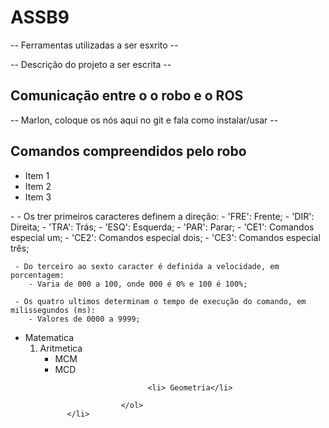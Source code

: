 # ASSB9

-- Ferramentas utilizadas a ser esxrito --

-- Descrição do projeto a ser escrita --


## Comunicação entre o o robo e o ROS

-- Marlon, coloque os nós aqui no git e fala como instalar/usar --

## Comandos compreendidos pelo robo


<ul>
    <li>Item 1</li>
    <li>Item 2</li>
    <li>Item 3</li>
</ul>
  -
     - Os trer primeiros caracteres definem a direção:
        - 'FRE': Frente;
        - 'DIR': Direita;
        - 'TRA': Trás;
        - 'ESQ': Esquerda;
        - 'PAR': Parar;
        - 'CE1': Comandos especial um;
        - 'CE2': Comandos especial dois;
        - 'CE3': Comandos especial três;
        
     - Do terceiro ao sexto caracter é definida a velocidade, em porcentagem:
        - Varia de 000 a 100, onde 000 é 0% e 100 é 100%;
        
     - Os quatro ultimos determinam o tempo de execução do comando, em milissegundos (ms):
        - Valores de 0000 a 9999;
 
<ul>
         <li>Matematica
                       <ol>
                            <li>Aritmetica
                                           <ul>
                                               <li>MCM</li>
                                               <li>MCD</li>
                                           </ul>
                            </li>
                           
                            <li> Geometria</li>

                      </ol>
          </li>
